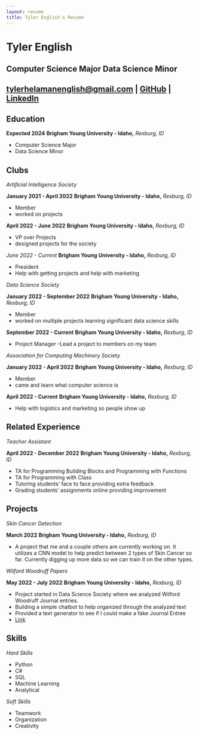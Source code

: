 ```yaml
---
layout: resume
title: Tyler English's Resume
---
```

# Tyler English
Computer Science Major 
Data Science Minor
-----------------------------------------------------------------------------------------------------------------------------------
tylerhelamanenglish@gmail.com | [GitHub](https://github.com/TylerEnglish) | [LinkedIn](www.linkedin.com/in/tyler-english-62b758230)
-----------------------------------------------------------------------------------------------------------------------------------
<!-- https://www.monique.tech/the-art-of-markdown -->


Education
---------

**Expected 2024**
__Brigham Young University - Idaho,__ _Rexburg, ID_

- Computer Science Major
- Data Science Minor

Clubs
-----

*Artificial Intelligence Society*

**January 2021 - April 2022** 
__Brigham Young University - Idaho,__ _Rexburg, ID_

- Member 
- worked on projects


**April 2022 - June 2022** 
__Brigham Young University - Idaho,__ _Rexburg, ID_

- VP over Projects 
- designed projects for the society

*June 2022 - Current* 
__Brigham Young University - Idaho,__ _Rexburg, ID_

- President 
- Help with getting projects and help with marketing

*Data Science Society*

**January 2022 - September 2022**
__Brigham Young University - Idaho,__ _Rexburg, ID_

- Member 
- worked on multiple projects learning significant data science skills

**September 2022 - Current** 
__Brigham Young University - Idaho,__ _Rexburg, ID_

- Project Manager -Lead a project to members on my team

*Association for Computing Machinery Society*

**January 2022 - April 2022**
__Brigham Young University - Idaho,__ _Rexburg, ID_

- Member 
- came and learn what computer science is

**April 2022 - Current**
__Brigham Young University - Idaho,__ _Rexburg, ID_
- Help with logistics and marketing so people show up

Related Experience
------------------

*Teacher Assistant*

**April 2022 - December 2022**
__Brigham Young University - Idaho,__ _Rexburg, ID_

- TA for Programming Building Blocks and Programming with Functions
- TA for Programming with Class
- Tutoring students’ face to face providing extra feedback
- Grading students’ assignments online providing improvement

Projects
--------

*Skin Cancer Detection*

**March 2022**
__Brigham Young University - Idaho,__ _Rexburg, ID_

- A project that me and a couple others are currently working on. It utilizes a CNN model to help predict between 2 types of Skin Cancer so far. Currently digging up more data so we can train it on the other types.

*Wilford Woodruff Papers* 

**May 2022 - July 2022**
__Brigham Young University - Idaho,__ _Rexburg, ID_

- Project started in Data Science Society where we analyzed Wilford Woodruff Journal entries.
- Building a simple chatbot to help organized through the analyzed text
- Provided a text generator to see if I could make a fake Journal Entree 
-  [Link](https://github.com/BYUIDSS/DSS_S22_Wilford_Woodruff_Papers)

Skills
------

*Hard Skills*
- Python
- C#
- SQL
- Machine Learning
- Analytical

*Soft Skills*
- Teamwork
- Organization
- Creativity




<!-- ### Footer

Last updated: May 2013 -->


